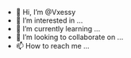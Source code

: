 - 👋 Hi, I’m @Vxessy
- 👀 I’m interested in ...
- 🌱 I’m currently learning ...
- 💞️ I’m looking to collaborate on ...
- 📫 How to reach me ...

<!---
Vxessy/Vxessy is a ✨ special ✨ repository because its `README.md` (this file) appears on your GitHub profile.
You can click the Preview link to take a look at your changes.
--->
